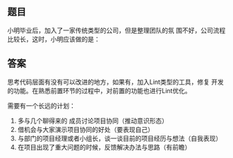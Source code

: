 ## 题目
小明毕业后，加入了一家传统类型的公司，但是整理团队的氛 围不好，公司流程比较长，这时，小明应该做的是：

## 答案
思考代码层面有没有可以改进的地方，如果有，加入Lint类型的工具，修复 开发的功能。在熟悉前置环节的过程中，对前置的功能也进行Lint优化。

需要有一个长远的计划：
1. 多与几个聊得来的 成员讨论项目协同（推动意识形态）
2. 借机会与大家演示项目协同的好处（要表现自己）
3. 与部门的项目经理或者小组长，谈一谈目前的项目经历与想法（自我表现）
4. 在项目出现了重大问题的时候，反馈解决办法与思路（有前瞻）